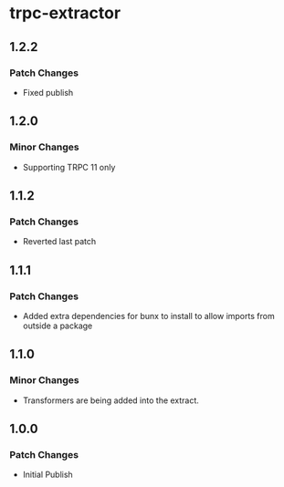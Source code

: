 # trpc-extractor

## 1.2.2

### Patch Changes

- Fixed publish

## 1.2.0

### Minor Changes

- Supporting TRPC 11 only

## 1.1.2

### Patch Changes

- Reverted last patch

## 1.1.1

### Patch Changes

- Added extra dependencies for bunx to install to allow imports from outside a package

## 1.1.0

### Minor Changes

- Transformers are being added into the extract.

## 1.0.0

### Patch Changes

- Initial Publish
